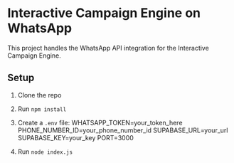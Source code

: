 # Interactive Campaign Engine on WhatsApp

This project handles the WhatsApp API integration for the Interactive Campaign Engine.

## Setup

1. Clone the repo

2. Run `npm install`

3. Create a `.env` file:
WHATSAPP_TOKEN=your_token_here
PHONE_NUMBER_ID=your_phone_number_id
SUPABASE_URL=your_url
SUPABASE_KEY=your_key
PORT=3000

4. Run `node index.js`
